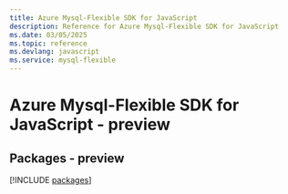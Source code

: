 ```yaml
---
title: Azure Mysql-Flexible SDK for JavaScript
description: Reference for Azure Mysql-Flexible SDK for JavaScript
ms.date: 03/05/2025
ms.topic: reference
ms.devlang: javascript
ms.service: mysql-flexible
---
```

# Azure Mysql-Flexible SDK for JavaScript - preview
## Packages - preview
[!INCLUDE [packages](mysql-flexible-index.md)]